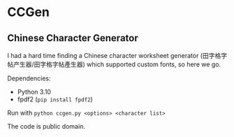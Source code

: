 # CCGen

## Chinese Character Generator

I had a hard time finding a Chinese character worksheet generator (田字格字帖产生器/田字格字帖產生器) which supported custom fonts, so here we go.

Dependencies:

- Python 3.10
- fpdf2 (`pip install fpdf2`)

Run with `python ccgen.py <options> <character list>`

The code is public domain.
